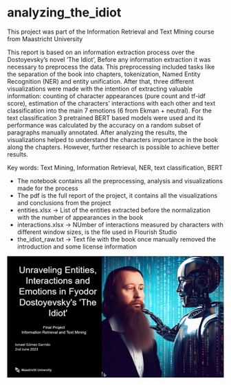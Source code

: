# analyzing_the_idiot

This project was part of the Information Retrieval and Text MIning course from Maastricht University

This report is based on an information extraction process over the Dostoyevsky’s novel ‘The Idiot’,
Before any information extraction it was necessary to preprocess the data. This preprocessing included
tasks like the separation of the book into chapters, tokenization, Named Entity Recognition (NER) and
entity unification. After that, three different visualizations were made with the intention of extracting
valuable information: counting of character appearances (pure count and tf-idf score), estimation of
the characters’ interactions with each other and text classification into the main 7 emotions (6 from
Ekman + neutral). For the text classification 3 pretrained BERT based models were used and its
performance was calculated by the accuracy on a random subset of paragraphs manually annotated.
After analyzing the results, the visualizations helped to understand the characters importance in the
book along the chapters. However, further research is possible to achieve better results.

Key words: Text Mining, Information Retrieval, NER, text classification, BERT

* The notebook contains all the preprocessing, analysis and visualizations made for the process
* The pdf is the full report of the project, it contains all the visualizations and conclusions from the project
* entities.xlsx -> List of the entities extracted before the normalization with the number of appearances in the book
* interactions.xlsx -> NUmber of interactions measured by characters with different window sizes, is the file used in Flourish Studio
* the_idiot_raw.txt -> Text file with the book once manually removed the introduction and some license information

![Alt Text](cover_image.png)
